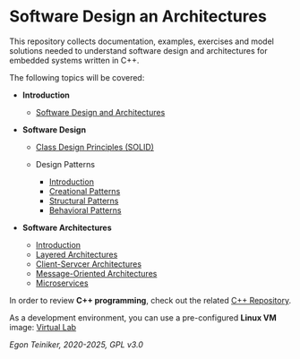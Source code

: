 # Software Design an Architectures

This repository collects documentation, examples, exercises and model solutions 
needed to understand software design and architectures for embedded systems 
written in C++.

The following topics will be covered:

* **Introduction**
  * [Software Design and Architectures](introduction/README.md)

* **Software Design** 
  * [Class Design Principles (SOLID)](solid-principles/README.md)
  
  * Design Patterns
    * [Introduction](design-patterns/introduction/README.md)
    * [Creational Patterns](design-patterns/creational/)
    * [Structural Patterns](design-patterns/structural/)
    * [Behavioral Patterns](design-patterns/behavioral/)
   
* **Software Architectures**  
  * [Introduction](architectures/introduction/README.md)
  * [Layered Architectures](architectures/layered/README.md)
  * [Client-Servcer Architectures](architectures/client-server/README.md)
  * [Message-Oriented Architectures](architectures/message-oriented/README.md)
  * [Microservices](architectures/microservices/README.md)


In order to review **C++ programming**, check out the related
[C++ Repository](https://github.com/teiniker/teiniker-lectures-embedded-cxx).

As a development environment, you can use a pre-configured **Linux VM** image:
[Virtual Lab](https://drive.google.com/drive/folders/1AzsF4Mvh1HJ8k6OW5W5hQ5CF0HdqA51l)

*Egon Teiniker, 2020-2025, GPL v3.0*
